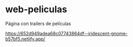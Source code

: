 # web-peliculas
Página con trailers de películas

https://652d949adea68c07743864df--iridescent-gnome-b57bf5.netlify.app/
